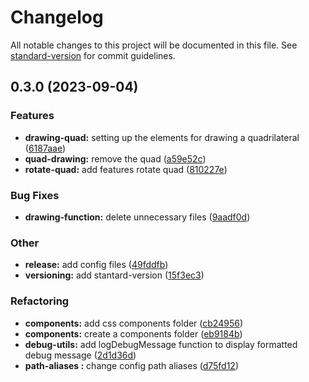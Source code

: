 # Changelog

All notable changes to this project will be documented in this file. See [standard-version](https://github.com/conventional-changelog/standard-version) for commit guidelines.

## 0.3.0 (2023-09-04)


### Features

* **drawing-quad:** setting up the elements for drawing a quadrilateral ([6187aae](https://github.com/ymtech-labs/squares-manipulation/commit/6187aaef3f85026770105c17331df6281b677c3d))
* **quad-drawing:** remove the quad ([a59e52c](https://github.com/ymtech-labs/squares-manipulation/commit/a59e52c12cf0305ef28912c6364ed48329851d1c))
* **rotate-quad:** add features rotate quad ([810227e](https://github.com/ymtech-labs/squares-manipulation/commit/810227e4684bc380d553002cdb9455a1fe5cad4c))


### Bug Fixes

* **drawing-function:** delete unnecessary files ([9aadf0d](https://github.com/ymtech-labs/squares-manipulation/commit/9aadf0d3326854109768fed732538e7ffd51471b))


### Other

* **release:** add config files ([49fddfb](https://github.com/ymtech-labs/squares-manipulation/commit/49fddfb661ae4c0d4b281f5959c9bb13ba959a97))
* **versioning:** add stantard-version ([15f3ec3](https://github.com/ymtech-labs/squares-manipulation/commit/15f3ec391eaa93765d1d2c5f043103e9bdafbf10))


### Refactoring

* **components:** add css components folder ([cb24956](https://github.com/ymtech-labs/squares-manipulation/commit/cb24956ea3ce7a258a4d86f9d4fdee810b7dbac1))
* **components:** create a components folder ([eb9184b](https://github.com/ymtech-labs/squares-manipulation/commit/eb9184bd1b9f87e05bc16a1373d3a89c08b13da4))
* **debug-utils:** add logDebugMessage function to display formatted debug message ([2d1d36d](https://github.com/ymtech-labs/squares-manipulation/commit/2d1d36dd94cc214616cf44f4a3bff1f7bb3f1cfc))
* **path-aliases :** change config path aliases ([d75fd12](https://github.com/ymtech-labs/squares-manipulation/commit/d75fd122d14dbd20bc43c0cffacc4d4dbdd4b96e))

